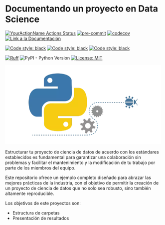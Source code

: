 # Documentando un proyecto en Data Science

[![YourActionName Actions Status](https://github.com/fralfaro/python_project/actions/workflows/ci.yml/badge.svg)](https://github.com/fralfaro/python_project/actions)
[![pre-commit](https://img.shields.io/badge/pre--commit-enabled-brightgreen?logo=pre-commit)](https://github.com/pre-commit/pre-commit)
[![codecov](https://codecov.io/gh/fralfaro/python_project/branch/main/graph/badge.svg)](https://codecov.io/gh/fralfaro/python_project)
<a href="https://fralfaro.github.io/python_project/"><img alt="Link a la Documentación" src="https://img.shields.io/badge/📖 docs-link-brightgreen"></a>

<a href="https://github.com/psf/black"><img alt="Code style: black" src="https://img.shields.io/badge/✅ code%20style-black-000000.svg"></a>
<a href="https://github.com/pytest-dev/pytest"><img alt="Code style: black" src="https://img.shields.io/badge/🧪 testing-pytest-black"></a>
<a href="https://github.com/squidfunk/mkdocs-material"><img alt="Code style: black" src="https://img.shields.io/badge/📗 documentation-mkdocs-black"></a>

[![Ruff](https://img.shields.io/endpoint?url=https://raw.githubusercontent.com/astral-sh/ruff/main/assets/badge/v2.json)](https://github.com/astral-sh/ruff)
![PyPI - Python Version](https://img.shields.io/badge/python-3.10-blue)
[![License: MIT](https://img.shields.io/badge/License-MIT-yellow.svg)](https://opensource.org/licenses/MIT)

<img src="docs/images/python2.png" width="500" >

Estructurar tu proyecto de ciencia de datos de acuerdo con los estándares
establecidos es fundamental para garantizar una colaboración sin problemas
y facilitar el mantenimiento y la modificación de tu trabajo
por parte de los miembros del equipo.

Este repositorio ofrece un ejemplo completo diseñado
para abrazar las mejores prácticas de la industria, con
el objetivo de permitir la creación de un proyecto de ciencia
de datos que no solo sea robusto, sino también altamente reproducible.

Los objetivos de este proyectos son:

* Estructura de carpetas
* Presentación de resultados
